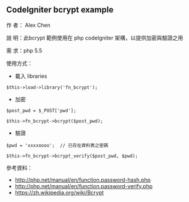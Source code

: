 ## CodeIgniter bcrypt example

作 者： Alex Chen

說 明：此bcrypt 範例使用在 php codeIgniter 架構，以提供加密與驗證之用

需 求：php 5.5

使用方式：
 
* 載入 libraries
 
 `$this->load->library('fn_bcrypt');`
 
* 加密
 
 `$post_pwd = $_POST['pwd'];`
 
 `$this->fn_bcrypt->bcrypt($post_pwd);`

* 驗證
 
 `$pwd = 'xxxxoooo';  // 已存在資料表之密碼`

 `$this->fn_bcrypt->bcrypt_verify($post_pwd, $pwd);`

參考資料：

*  http://php.net/manual/en/function.password-hash.php
*  http://php.net/manual/en/function.password-verify.php
*  https://zh.wikipedia.org/wiki/Bcrypt
